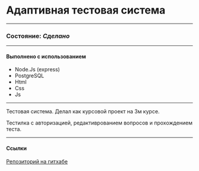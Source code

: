 # Адаптивная тестовая система

---

### Состояние: _Сделано_

---

#### Выполнено с использованием

- Node.Js (express)
- PostgreSQL
- Html
- Css
- Js

---

Тестовая система. Делал как курсовой проект на 3м курсе.

Тестилка с авторизацией, редактиврованием вопросов и прохождением теста.

---

#### Ссылки

[Репозиторий на гитхабе](https://github.com/Ligoud/DBadptv)
